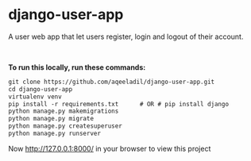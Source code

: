﻿# django-user-app
A user web app that let users register, login and logout of their account. 

<br>

**To run this locally, run these commands:**

```html
git clone https://github.com/aqeeladil/django-user-app.git
cd django-user-app
virtualenv venv
pip install -r requirements.txt      # OR # pip install django
python manage.py makemigrations
python manage.py migrate
python manage.py createsuperuser
python manage.py runserver
```

Now http://127.0.0.1:8000/ in your browser to view this project

<br><br>







        
